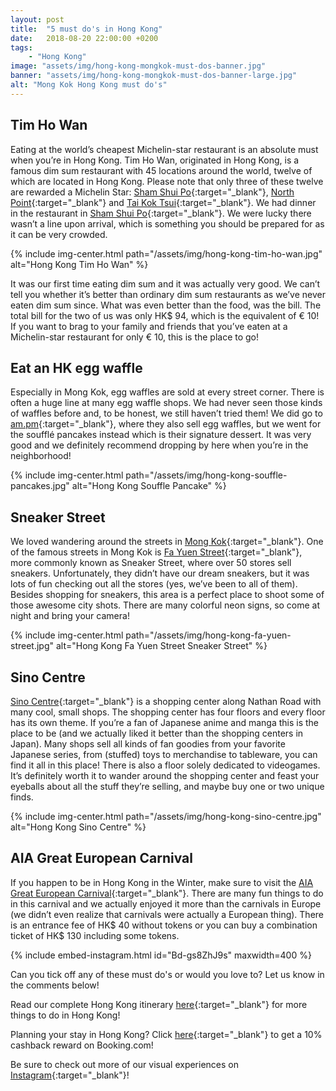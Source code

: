 ```yaml
---
layout: post
title:  "5 must do's in Hong Kong"
date:   2018-08-20 22:00:00 +0200
tags:
    - "Hong Kong"
image: "assets/img/hong-kong-mongkok-must-dos-banner.jpg"
banner: "assets/img/hong-kong-mongkok-must-dos-banner-large.jpg"
alt: "Mong Kok Hong Kong must do's"
---
```


## Tim Ho Wan

Eating at the world’s cheapest Michelin-star restaurant is an absolute must when you’re in Hong Kong. Tim Ho Wan, originated in Hong Kong, is a famous dim sum restaurant with 45 locations around the world, twelve of which are located in Hong Kong. Please note that only three of these twelve are rewarded a Michelin Star: [Sham Shui Po][thw sham shui po]{:target="_blank"}, [North Point][thw north point]{:target="_blank"} and [Tai Kok Tsui][thw tai kok tsui]{:target="_blank"}. We had dinner in the restaurant in [Sham Shui Po][thw sham shui po]{:target="_blank"}. We were lucky there wasn’t a line upon arrival, which is something you should be prepared for as it can be very crowded. 

{% include img-center.html path="/assets/img/hong-kong-tim-ho-wan.jpg" alt="Hong Kong Tim Ho Wan" %}

It was our first time eating dim sum and it was actually very good. We can’t tell you whether it’s better than ordinary dim sum restaurants as we’ve never eaten dim sum since. What was even better than the food, was the bill. The total bill for the two of us was only HK$ 94, which is the equivalent of € 10! If you want to brag to your family and friends that you’ve eaten at a Michelin-star restaurant for only € 10, this is the place to go!

## Eat an HK egg waffle

Especially in Mong Kok, egg waffles are sold at every street corner. There is often a huge line at many egg waffle shops. We had never seen those kinds of waffles before and, to be honest, we still haven’t tried them! We did go to [am.pm][am.pm]{:target="_blank"}, where they also sell egg waffles, but we went for the soufflé pancakes instead which is their signature dessert. It was very good and we definitely recommend dropping by here when you’re in the neighborhood!

{% include img-center.html path="/assets/img/hong-kong-souffle-pancakes.jpg" alt="Hong Kong Souffle Pancake" %}

## Sneaker Street

We loved wandering around the streets in [Mong Kok][mong kok]{:target="_blank"}. One of the famous streets in Mong Kok is [Fa Yuen Street][fa yuen street]{:target="_blank"}, more commonly known as Sneaker Street, where over 50 stores sell sneakers. Unfortunately, they didn’t have our dream sneakers, but it was lots of fun checking out all the stores (yes, we’ve been to all of them). Besides shopping for sneakers, this area is a perfect place to shoot some of those awesome city shots. There are many colorful neon signs, so come at night and bring your camera!

{% include img-center.html path="/assets/img/hong-kong-fa-yuen-street.jpg" alt="Hong Kong Fa Yuen Street Sneaker Street" %}

## Sino Centre

[Sino Centre][sino centre]{:target="_blank"} is a shopping center along Nathan Road with many cool, small shops. The shopping center has four floors and every floor has its own theme. If you’re a fan of Japanese anime and manga this is the place to be (and we actually liked it better than the shopping centers in Japan). Many shops sell all kinds of fan goodies from your favorite Japanese series, from (stuffed) toys to merchandise to tableware, you can find it all in this place! There is also a floor solely dedicated to videogames. It’s definitely worth it to wander around the shopping center and feast your eyeballs about all the stuff they’re selling, and maybe buy one or two unique finds. 

{% include img-center.html path="/assets/img/hong-kong-sino-centre.jpg" alt="Hong Kong Sino Centre" %}

## AIA Great European Carnival

If you happen to be in Hong Kong in the Winter, make sure to visit the [AIA Great European Carnival][location carnival]{:target="_blank"}. There are many fun things to do in this carnival and we actually enjoyed it more than the carnivals in Europe (we didn’t even realize that carnivals were actually a European thing). There is an entrance fee of HK$ 40 without tokens or you can buy a combination ticket of HK$ 130 including some tokens. 

{% include embed-instagram.html id="Bd-gs8ZhJ9s" maxwidth=400 %}

Can you tick off any of these must do's or would you love to? Let us know in the comments below!

Read our complete Hong Kong itinerary [here][blog post]{:target="_blank"} for more things to do in Hong Kong!

Planning your stay in Hong Kong? Click [here][booking.com]{:target="_blank"} to get a 10% cashback reward on Booking.com! 

Be sure to check out more of our visual experiences on [Instagram][instagram]{:target="_blank"}!

[instagram]: https://instagram.com/kipamojo
[booking.com]: https://www.booking.com/s/11_6/joop9916
[blog post]: https://kipamojo.world/2018/08/16/Things-to-do-in-Hong-Kong-our-complete-itinerary.html
[thw sham shui po]: https://goo.gl/maps/wUH8PAedWoS2 
[thw north point]: https://goo.gl/maps/EhSrXBgn7W82 
[thw tai kok tsui]: https://goo.gl/maps/XddLnLtRS6H2 
[am.pm]: https://goo.gl/maps/KgBaALPYd452 
[mong kok]: https://goo.gl/maps/yLRq2M1KQ2C2 
[fa yuen street]: https://goo.gl/maps/jDaj9n2SxcB2 
[sino centre]: https://goo.gl/maps/7pysKEERZKR2 
[location carnival]: https://goo.gl/maps/zZjqrxpHCGn 


